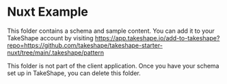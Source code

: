 # Nuxt Example

This folder contains a schema and sample content. You can add it to your TakeShape account by visiting https://app.takeshape.io/add-to-takeshape?repo=https://github.com/takeshape/takeshape-starter-nuxt/tree/main/.takeshape/pattern

This folder is not part of the client application. Once you have your schema set up in TakeShape, you can delete this folder.